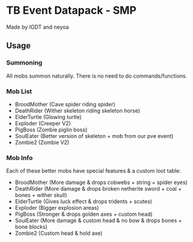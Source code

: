 # TB Event Datapack - SMP 

Made by IGDT and neyoa

## Usage
### Summoning
All mobs summon naturally. There is no need to do commands/functions.

### Mob List
- BroodMother (Cave spider riding spider)
- DeathRider (Wither skeleton riding skeleton horse)
- ElderTurtle (Glowing turtle)
- Exploder (Creeper V2)
- PigBoss (Zombie piglin boss)
- SoulEater (Better version of skeleton + mob from our pve event)
- Zombie2 (Zombie V2)

### Mob Info
Each of these better mobs have special features & a custom loot table:
- BroodMother (More damage & drops cobwebs + string + spider eyes)
- DeathRider (More damage & drops broken netherite sword + coal + bones + wither skull)
- ElderTurtle (Gives luck effect & drops tridents + scutes)
- Exploder (Bigger explosion areas)
- PigBoss (Stronger & drops golden axes + custom head)
- SoulEater (More damage & custom head & no bow & drops bones + bone blocks)
- Zombie2 (Custom head & hold axe)
